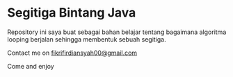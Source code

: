 # Segitiga Bintang Java
Repository ini saya buat sebagai bahan belajar tentang bagaimana algoritma looping berjalan sehingga membentuk sebuah segitiga.

Contact me on fikrifirdiansyah00@gmail.com

Come and enjoy
